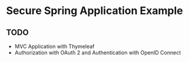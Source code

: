 # Secure Spring Application Example

## TODO

- MVC Application with Thymeleaf
- Authorization with OAuth 2 and Authentication with OpenID Connect